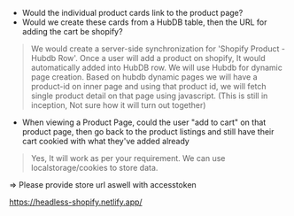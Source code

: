 - Would the individual product cards link to the product page?
- Would we create these cards from a HubDB table, then the URL for adding the cart be shopify?
> We would create a server-side synchronization for 'Shopify Product - Hubdb Row'. Once a user will add a product on shopify, It would automatically added into HubDB row. We will use Hubdb for dynamic page creation. Based on hubdb dynamic pages we will have a product-id on inner page and using that product id, we will fetch single product detail on that page using javascript.  (This is still in inception, Not sure how it will turn out together)

- When viewing a Product Page, could the user "add to cart" on that product page, then go back to the product listings and still have their cart cookied with what they've added already
> Yes, It will work as per your requirement. We can use localstorage/cookies to store data.

=> Please provide store url aswell with accesstoken     

https://headless-shopify.netlify.app/
